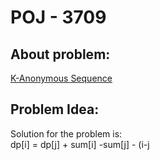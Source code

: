 # POJ - 3709
## About problem:  
[K-Anonymous Sequence](https://vjudge.net/problem/POJ-3709)
  

## Problem Idea:  

Solution for the problem is:  
dp[i] = dp[j] + sum[i] -sum[j] - (i-j
<!--stackedit_data:
eyJoaXN0b3J5IjpbLTE3NTI5NzU0MTZdfQ==
-->